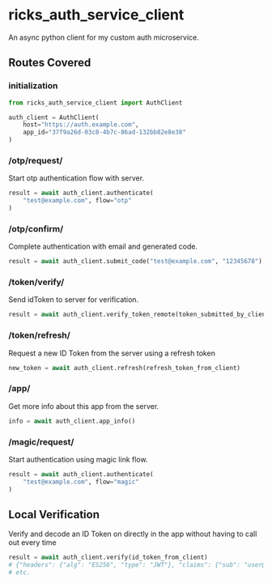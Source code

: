 # ricks_auth_service_client

An async python client for my custom auth microservice.

## Routes Covered

### initialization

```python
from ricks_auth_service_client import AuthClient

auth_client = AuthClient(
    host="https://auth.example.com",
    app_id="37f9a26d-03c8-4b7c-86ad-132bb82e8e38"
)
```

### /otp/request/

Start otp authentication flow with server.

```python
result = await auth_client.authenticate(
    "test@example.com", flow="otp"
)
```

### /otp/confirm/

Complete authentication with email and generated code.

```python
result = await auth_client.submit_code("test@example.com", "12345678")
```

### /token/verify/

Send idToken to server for verification.

```python
result = await auth_client.verify_token_remote(token_submitted_by_client)
```

### /token/refresh/

Request a new ID Token from the server using a refresh token

```python
new_token = await auth_client.refresh(refresh_token_from_client)
```


### /app/

Get more info about this app from the server.

```python
info = await auth_client.app_info()
```


### /magic/request/

Start authentication using magic link flow.

```python
result = await auth_client.authenticate(
    "test@example.com", flow="magic"
)
```


## Local Verification

Verify and decode an ID Token on directly in the app without having to
call out every time

```python
result = await auth_client.verify(id_token_from_client)
# {"headers": {"alg": "ES256", "type": "JWT"}, "claims": {"sub": "user@email.com", "exp": "test@example.com"}
# etc.

```

